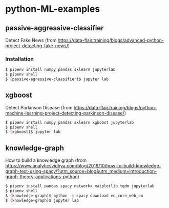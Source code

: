 # python-ML-examples
## passive-aggressive-classifier
Detect Fake News (from https://data-flair.training/blogs/advanced-python-project-detecting-fake-news/)

### Installation

```bash
$ pipenv install numpy pandas sklearn jupyterlab
$ pipenv shell
$ (passive-agressive-classifier)$ jupyter lab
```

## xgboost

Detect Parkinson Disease (from https://data-flair.training/blogs/python-machine-learning-project-detecting-parkinson-disease/)

```bash
$ pipenv install numpy pandas sklearn xgboost jupyterlab
$ pipenv shell
$ (xgboost)$ jupyter lab
```

## knowledge-graph

How to build a knowledge graph (from https://www.analyticsvidhya.com/blog/2019/10/how-to-build-knowledge-graph-text-using-spacy/?utm_source=blog&utm_medium=introduction-graph-theory-applications-python)

```bash
$ pipenv install pandas spacy networkx matplotlib tqdm jupyterlab
$ pipenv shell
$ (knowledge-graph)$ python -m spacy download en_core_web_sm
$ (knowledge-graph)$ jupyter lab
```
